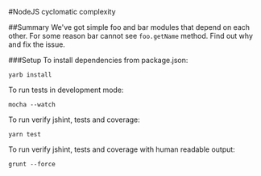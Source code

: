 #NodeJS cyclomatic complexity

##Summary
We've got simple foo and bar modules that depend on each other. For some reason bar cannot see `foo.getName` method.
Find out why and fix the issue.

###Setup
To install dependencies from package.json:

    yarb install

To run tests in development mode:

    mocha --watch

To run verify jshint, tests and coverage:

    yarn test

To run verify jshint, tests and coverage with human readable output:

    grunt --force

